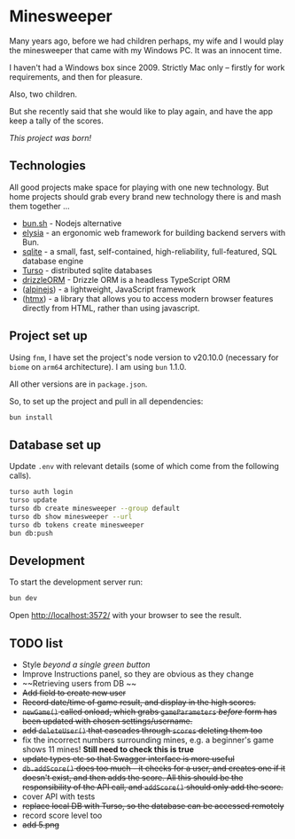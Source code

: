 # Minesweeper

Many years ago, before we had children perhaps, my wife and I would play the minesweeper that came with my Windows PC. It was an innocent time.

I haven't had a Windows box since 2009. Strictly Mac only – firstly for work requirements, and then for pleasure.

Also, two children.

But she recently said that she would like to play again, and have the app keep a tally of the scores.

*This project was born!*

## Technologies

All good projects make space for playing with one new technology. But home projects should grab every brand new technology there is and mash them together ...

- [bun.sh](https://bun.sh/) - Nodejs alternative
- [elysia](https://elysiajs.com/) - an ergonomic web framework for building backend servers with Bun.
- [sqlite](https://www.sqlite.org/) - a small, fast, self-contained, high-reliability, full-featured, SQL database engine
- [Turso](https://turso.tech/) - distributed sqlite databases
- [drizzleORM](https://orm.drizzle.team/) - Drizzle ORM is a headless TypeScript ORM
- ([alpinejs](https://alpinejs.dev/)) - a lightweight, JavaScript framework
- ([htmx](https://htmx.org/)) - a library that allows you to access modern browser features directly from HTML, rather than using javascript.

## Project set up

Using `fnm`, I have set the project's node version to v20.10.0 (necessary for `biome` on `arm64` architecture).
I am using `bun` 1.1.0.

All other versions are in `package.json`.

So, to set up the project and pull in all dependencies:

```zsh
bun install
```

## Database set up

Update `.env` with relevant details (some of which come from the following calls).

```zsh
turso auth login
turso update
turso db create minesweeper --group default
turso db show minesweeper --url
turso db tokens create minesweeper
bun db:push
```


## Development

To start the development server run:

```bash
bun dev
```

Open <http://localhost:3572/> with your browser to see the result.

## TODO list

- Style *beyond a single green button*
- Improve Instructions panel, so they are obvious as they change
- ~~Retrieving users from DB ~~
- ~~Add field to create new user~~
- ~~Record date/time of game result, and display in the high scores.~~
- ~~`newGame()` called onload, which grabs `gameParameters` *before* form has been updated with chosen settings/username.~~
- ~~add `deleteUser()` that cascades through `scores` deleting them too~~
- fix the incorrect numbers surrounding mines, e.g. a beginner's game shows 11 mines! **Still need to check this is true**
- ~~update types etc so that Swagger interface is more useful~~
- ~~`db.addScore()` does too much - it checks for a user, and creates one if it doesn't exist, and then adds the score. All this should be the responsibility of the API call, and `addScore()` should only add the score.~~
- cover API with tests
- ~~replace local DB with Turso, so the database can be accessed remotely~~
- record score level too
- ~~add 5.png~~
